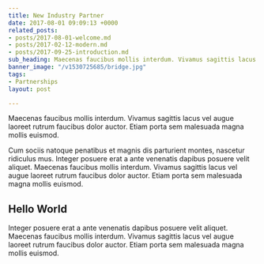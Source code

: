 ```yaml
---
title: New Industry Partner
date: 2017-08-01 09:09:13 +0000
related_posts:
- posts/2017-08-01-welcome.md
- posts/2017-02-12-modern.md
- posts/2017-09-25-introduction.md
sub_heading: Maecenas faucibus mollis interdum. Vivamus sagittis lacus
banner_image: "/v1530725685/bridge.jpg"
tags:
- Partnerships
layout: post

---
```

Maecenas faucibus mollis interdum. Vivamus sagittis lacus vel augue laoreet rutrum faucibus dolor auctor. Etiam porta sem malesuada magna mollis euismod.

Cum sociis natoque penatibus et magnis dis parturient montes, nascetur ridiculus mus. Integer posuere erat a ante venenatis dapibus posuere velit aliquet. Maecenas faucibus mollis interdum. Vivamus sagittis lacus vel augue laoreet rutrum faucibus dolor auctor. Etiam porta sem malesuada magna mollis euismod.

## Hello World

Integer posuere erat a ante venenatis dapibus posuere velit aliquet. Maecenas faucibus mollis interdum. Vivamus sagittis lacus vel augue laoreet rutrum faucibus dolor auctor. Etiam porta sem malesuada magna mollis euismod.